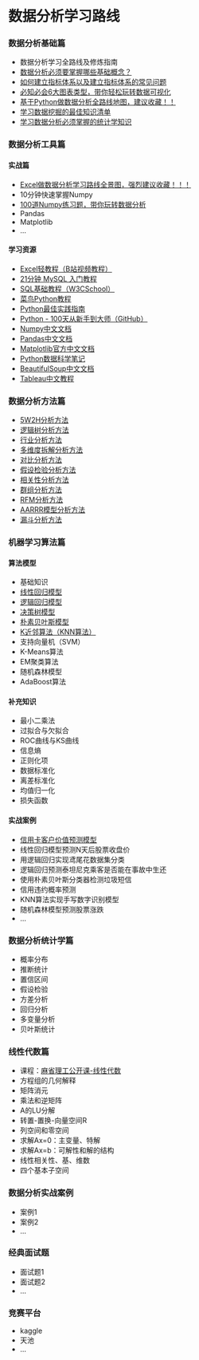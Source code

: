 # 数据分析学习路线

### 数据分析基础篇

- 数据分析学习全路线及修炼指南
- [数据分析必须要掌握哪些基础概念？](https://github.com/likuli/data-analysis-learning/blob/main/docs/analysis_fundamentals/basic_concepts.md)
- [如何建立指标体系以及建立指标体系的常见问题](https://github.com/likuli/data-analysis-learning/blob/main/docs/analysis_fundamentals/indicator_system.md)
- [必知必会6大图表类型，带你轻松玩转数据可视化](https://github.com/likuli/data-analysis-learning/blob/main/docs/analysis_fundamentals/visualization_chart.md)
- [基于Python做数据分析全路线地图，建议收藏！！](https://github.com/likuli/data-analysis-learning/blob/main/docs/analysis_fundamentals/python_data_analysis_map.md)
- [学习数据挖掘的最佳知识清单](https://github.com/likuli/data-analysis-learning/blob/main/docs/analysis_fundamentals/data_mining_map.md)
- [学习数据分析必须掌握的统计学知识](https://github.com/likuli/data-analysis-learning/blob/main/docs/analysis_fundamentals/statistics_data_analysis_map.md)

### 数据分析工具篇

#### 实战篇

- [Excel做数据分析学习路线全景图，强烈建议收藏！！！](https://github.com/likuli/data-analysis-learning/blob/main/docs/analysis_tools/excel_data_analysis_map.md)
- 10分钟快速掌握Numpy
- [100道Numpy练习题，带你玩转数据分析](https://github.com/likuli/data-analysis-learning/blob/main/docs/analysis_tools/python_numpy_exercises.md)
- Pandas
- Matplotlib
- ...

#### 学习资源

- [Excel轻教程（B站视频教程）](https://space.bilibili.com/308552985/channel/collectiondetail?sid=426567&ctype=0)
- [21分钟 MySQL 入门教程](https://www.w3cschool.cn/yfgwtn/6qv34ozt.html)
- [SQL基础教程（W3CSchool）](https://www.w3school.com.cn/sql/index.asp)
- [菜鸟Python教程](https://www.runoob.com/python3/python3-tutorial.html)
- [Python最佳实践指南](https://www.runoob.com/python3/python3-tutorial.html)
- [Python - 100天从新手到大师（GitHub）](https://github.com/jackfrued/Python-100-Days)
- [Numpy中文文档](https://www.numpy.org.cn/)
- [Pandas中文文档](https://www.pypandas.cn/)
- [Matplotlib官方中文文档](https://www.matplotlib.org.cn/)
- [Python数据科学笔记](https://github.com/donnemartin/data-science-ipython-notebooks)
- [BeautifulSoup中文文档](https://www.crummy.com/software/BeautifulSoup/bs4/doc.zh/)
- [Tableau中文教程](https://www.w3cschool.cn/tableau/)

### 数据分析方法篇

- [5W2H分析方法](https://github.com/likuli/data-analysis-learning/blob/main/docs/analysis_method/1_5w2h_analysis.md)
- [逻辑树分析方法](https://github.com/likuli/data-analysis-learning/blob/main/docs/analysis_method/2_logical_tree_analysis.md)
- [行业分析方法](https://github.com/likuli/data-analysis-learning/blob/main/docs/analysis_method/3_pest_analysis.md)
- [多维度拆解分析方法](https://github.com/likuli/data-analysis-learning/blob/main/docs/analysis_method/4_multidimensional_analysis.md)
- [对比分析方法](https://github.com/likuli/data-analysis-learning/blob/main/docs/analysis_method/5_comparative_analysis.md)
- [假设检验分析方法](https://github.com/likuli/data-analysis-learning/blob/main/docs/analysis_method/6_hypothetical_test_analysis.md)
- [相关性分析方法](https://github.com/likuli/data-analysis-learning/blob/main/docs/analysis_method/7_correlation_analysis.md)
- [群组分析方法](https://github.com/likuli/data-analysis-learning/blob/main/docs/analysis_method/8_group_analysis.md)
- [RFM分析方法](https://github.com/likuli/data-analysis-learning/blob/main/docs/analysis_method/9_rfm_analysis.md)
- [AARRR模型分析方法](https://github.com/likuli/data-analysis-learning/blob/main/docs/analysis_method/10_aarrr_analysis.md)
- [漏斗分析方法](https://github.com/likuli/data-analysis-learning/blob/main/docs/analysis_method/11_funnel_analysis.md)

### 机器学习算法篇

#### 算法模型
- 基础知识
- [线性回归模型](https://github.com/likuli/data-analysis-learning/blob/main/docs/analysis_ai/linear_regression.md)
- [逻辑回归模型](https://github.com/likuli/data-analysis-learning/blob/main/docs/analysis_ai/logistic_regression.md)
- [决策树模型](https://github.com/likuli/data-analysis-learning/blob/main/docs/analysis_ai/decision_tree.md)
- [朴素贝叶斯模型](https://github.com/likuli/data-analysis-learning/blob/main/docs/analysis_ai/naive_bayes.md)
- [K近邻算法（KNN算法）](https://github.com/likuli/data-analysis-learning/blob/main/docs/analysis_ai/knn_algorithm.md)
- 支持向量机（SVM）
- K-Means算法
- EM聚类算法
- 随机森林模型
- AdaBoost算法

#### 补充知识
- 最小二乘法
- 过拟合与欠拟合
- ROC曲线与KS曲线
- 信息熵
- 正则化项
- 数据标准化
- 离差标准化
- 均值归一化
- 损失函数

#### 实战案例
- [信用卡客户价值预测模型](https://github.com/likuli/data-analysis-learning/blob/main/docs/analysis_ai/example/linear_regression_1.md)
- 线性回归模型预测N天后股票收盘价
- 用逻辑回归实现鸢尾花数据集分类
- 逻辑回归预测泰坦尼克乘客是否能在事故中生还
- 使用朴素贝叶斯分类器检测垃圾短信
- 信用违约概率预测
- KNN算法实现手写数字识别模型
- 随机森林模型预测股票涨跌
- ...

### 数据分析统计学篇

- 概率分布
- 推断统计
- 置信区间
- 假设检验
- 方差分析
- 回归分析
- 多变量分析
- 贝叶斯统计

### 线性代数篇

- 课程：[麻省理工公开课-线性代数](https://open.163.com/newview/movie/courseintro?newurl=M6V0BQC4M)
- 方程组的几何解释
- 矩阵消元
- 乘法和逆矩阵
- A的LU分解
- 转置-置换-向量空间R
- 列空间和零空间
- 求解Ax=0：主变量、特解
- 求解Ax=b：可解性和解的结构
- 线性相关性、基、维数
- 四个基本子空间

### 数据分析实战案例

- 案例1
- 案例2
- ...

### 经典面试题

- 面试题1
- 面试题2
- ...

### 竞赛平台

- kaggle
- 天池
- ...